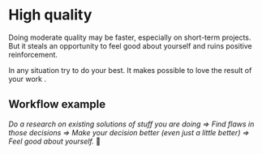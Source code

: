 # High quality

Doing moderate quality may be faster, especially on short-term projects. But it steals an opportunity to feel good about yourself and ruins positive reinforcement.

In any situation try to do your best. It makes possible to love the result of your work .

## Workflow example

*Do a research on existing solutions of stuff you are doing =&gt;
Find flaws in those decisions =&gt; Make your decision better \(even just a little better\) =&gt;  
Feel good about yourself.* 😤
